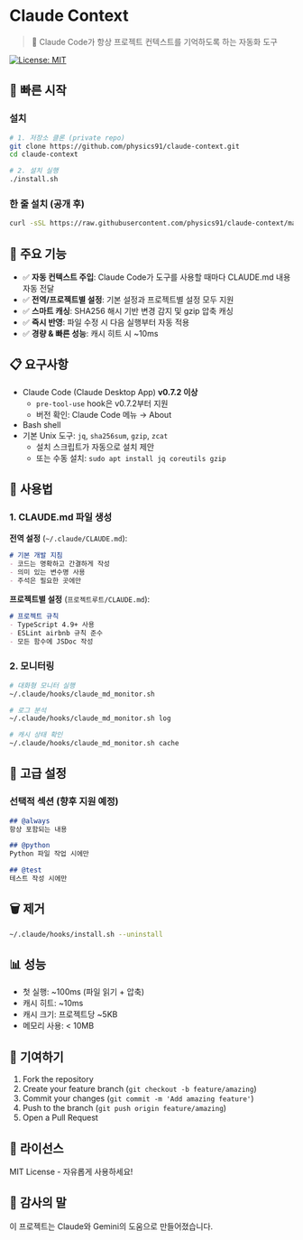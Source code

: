 # Claude Context

> 🤖 Claude Code가 항상 프로젝트 컨텍스트를 기억하도록 하는 자동화 도구

[![License: MIT](https://img.shields.io/badge/License-MIT-yellow.svg)](https://opensource.org/licenses/MIT)

## 🚀 빠른 시작

### 설치

```bash
# 1. 저장소 클론 (private repo)
git clone https://github.com/physics91/claude-context.git
cd claude-context

# 2. 설치 실행
./install.sh
```

### 한 줄 설치 (공개 후)

```bash
curl -sSL https://raw.githubusercontent.com/physics91/claude-context/main/install.sh | bash
```

## 🎯 주요 기능

- ✅ **자동 컨텍스트 주입**: Claude Code가 도구를 사용할 때마다 CLAUDE.md 내용 자동 전달
- ✅ **전역/프로젝트별 설정**: 기본 설정과 프로젝트별 설정 모두 지원
- ✅ **스마트 캐싱**: SHA256 해시 기반 변경 감지 및 gzip 압축 캐싱
- ✅ **즉시 반영**: 파일 수정 시 다음 실행부터 자동 적용
- ✅ **경량 & 빠른 성능**: 캐시 히트 시 ~10ms

## 📋 요구사항

- Claude Code (Claude Desktop App) **v0.7.2 이상**
  - `pre-tool-use` hook은 v0.7.2부터 지원
  - 버전 확인: Claude Code 메뉴 → About
- Bash shell
- 기본 Unix 도구: `jq`, `sha256sum`, `gzip`, `zcat`
  - 설치 스크립트가 자동으로 설치 제안
  - 또는 수동 설치: `sudo apt install jq coreutils gzip`

## 📖 사용법

### 1. CLAUDE.md 파일 생성

**전역 설정** (`~/.claude/CLAUDE.md`):
```markdown
# 기본 개발 지침
- 코드는 명확하고 간결하게 작성
- 의미 있는 변수명 사용
- 주석은 필요한 곳에만
```

**프로젝트별 설정** (`프로젝트루트/CLAUDE.md`):
```markdown
# 프로젝트 규칙
- TypeScript 4.9+ 사용
- ESLint airbnb 규칙 준수
- 모든 함수에 JSDoc 작성
```

### 2. 모니터링

```bash
# 대화형 모니터 실행
~/.claude/hooks/claude_md_monitor.sh

# 로그 분석
~/.claude/hooks/claude_md_monitor.sh log

# 캐시 상태 확인
~/.claude/hooks/claude_md_monitor.sh cache
```

## 🔧 고급 설정

### 선택적 섹션 (향후 지원 예정)

```markdown
## @always
항상 포함되는 내용

## @python
Python 파일 작업 시에만

## @test
테스트 작성 시에만
```

## 🗑️ 제거

```bash
~/.claude/hooks/install.sh --uninstall
```

## 📊 성능

- 첫 실행: ~100ms (파일 읽기 + 압축)
- 캐시 히트: ~10ms
- 캐시 크기: 프로젝트당 ~5KB
- 메모리 사용: < 10MB

## 🤝 기여하기

1. Fork the repository
2. Create your feature branch (`git checkout -b feature/amazing`)
3. Commit your changes (`git commit -m 'Add amazing feature'`)
4. Push to the branch (`git push origin feature/amazing`)
5. Open a Pull Request

## 📝 라이선스

MIT License - 자유롭게 사용하세요!

## 🙏 감사의 말

이 프로젝트는 Claude와 Gemini의 도움으로 만들어졌습니다.
